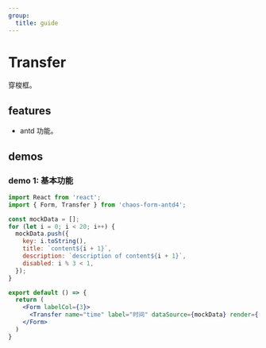 ```yaml
---
group:
  title: guide
---
```


# Transfer

穿梭框。

## features

* antd 功能。

## demos

### demo 1: 基本功能

```jsx
import React from 'react';
import { Form, Transfer } from 'chaos-form-antd4';

const mockData = [];
for (let i = 0; i < 20; i++) {
  mockData.push({
    key: i.toString(),
    title: `content${i + 1}`,
    description: `description of content${i + 1}`,
    disabled: i % 3 < 1,
  });
}

export default () => {
  return (
    <Form labelCol={3}>
      <Transfer name="time" label="时间" dataSource={mockData} render={item => item.title} />
    </Form>
  )
}
```
